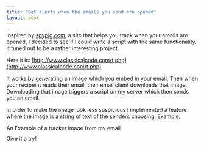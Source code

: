 ```yaml
---
title: "Get alerts when the emails you send are opened"
layout: post
---
```


Inspired by [spypig.com](http://www.spypig.com/), a site that helps you track when your emails are opened, I decided to see if I could write a script with the same functionality. It tuned out to be a rather interesting project.

Here it is: [http://www.classicalcode.com/t.php](http://www.classicalcode.com/t.php)

It works by generating an image which you embed in your email. Then when your recipeint reads their email, their email client downloads that image. Downloading that image triggers a script on my server which then sends you an email.

In order to make the image look less suspicious I implemented a feature where the image is a string of text of the senders choosing. Example:

<a href="/uploads/2008/06/t1.png"><img class="alignnone size-full wp-image-102" title="Tracker Image" src="/uploads/2008/06/t1.png" alt="An Example of a tracker image from my email tracking project" width="324" height="13" /></a>

Give it a try!
